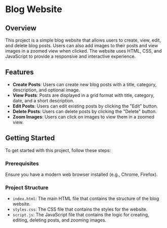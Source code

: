 # Blog Website

## Overview

This project is a simple blog website that allows users to create, view, edit, and delete blog posts. Users can also add images to their posts and view images in a zoomed view when clicked. The website uses HTML, CSS, and JavaScript to provide a responsive and interactive experience.

## Features

- **Create Posts**: Users can create new blog posts with a title, category, description, and optional image.
- **View Posts**: Posts are displayed in a grid format with title, category, date, and a short description.
- **Edit Posts**: Users can edit existing posts by clicking the "Edit" button.
- **Delete Posts**: Users can delete posts by clicking the "Delete" button.
- **Zoom Images**: Users can click on images to view them in a zoomed view.

## Getting Started

To get started with this project, follow these steps:

### Prerequisites

Ensure you have a modern web browser installed (e.g., Chrome, Firefox).

### Project Structure

- `index.html`: The main HTML file that contains the structure of the blog website.
- `styles.css`: The CSS file that contains the styles for the website.
- `script.js`: The JavaScript file that contains the logic for creating, editing, deleting posts, and zooming images.

